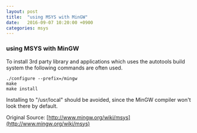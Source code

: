 ```yaml
---
layout: post
title:  "using MSYS with MinGW"
date:   2016-09-07 10:20:00 +0900
categories: msys
---
```



### using MSYS with MinGW

To install 3rd party library and applications which uses the autotools build system the following commands are often used.

```
./configure --prefix=/mingw
make
make install
```

Installing to "/usr/local" should be avoided, since the MinGW compiler won't look there by default.


Original Source: [http://www.mingw.org/wiki/msys](http://www.mingw.org/wiki/msys)
